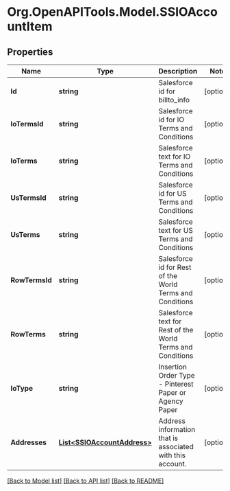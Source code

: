 # Org.OpenAPITools.Model.SSIOAccountItem

## Properties

Name | Type | Description | Notes
------------ | ------------- | ------------- | -------------
**Id** | **string** | Salesforce id for billto_info | [optional] 
**IoTermsId** | **string** | Salesforce id for IO Terms and Conditions | [optional] 
**IoTerms** | **string** | Salesforce text for IO Terms and Conditions | [optional] 
**UsTermsId** | **string** | Salesforce id for US Terms and Conditions | [optional] 
**UsTerms** | **string** | Salesforce text for US Terms and Conditions | [optional] 
**RowTermsId** | **string** | Salesforce id for Rest of the World Terms and Conditions | [optional] 
**RowTerms** | **string** | Salesforce text for Rest of the World Terms and Conditions | [optional] 
**IoType** | **string** | Insertion Order Type - Pinterest Paper or Agency Paper | [optional] 
**Addresses** | [**List&lt;SSIOAccountAddress&gt;**](SSIOAccountAddress.md) | Address information that is associated with this account. | [optional] 

[[Back to Model list]](../README.md#documentation-for-models) [[Back to API list]](../README.md#documentation-for-api-endpoints) [[Back to README]](../README.md)


